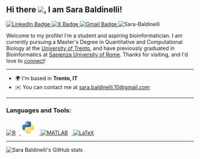 <!-- Introduction Section -->
## Hi there <img src="https://raw.githubusercontent.com/MartinHeinz/MartinHeinz/master/wave.gif" width="30px">, I am Sara Baldinelli!

<p align="left"> 
  <!-- LinkedIn Badge -->
  <a href="https://www.linkedin.com/in/sara-baldinelli-750a1b238/" target="_blank">
    <img src="https://img.shields.io/badge/-SaraBaldinelli-blue?style=flat&logo=Linkedin&logoColor=white" alt="LinkedIn Badge"/>
  </a>
  <!-- X (formerly Twitter) Badge -->
  <a href="https://x.com/SaraBaldinelli" target="_blank">
    <img src="https://img.shields.io/badge/-@SaraBaldinelli-1ca0f1?style=flat&labelColor=black&logo=x&logoColor=white&color=black" alt="X Badge"/>
  </a>
  <!-- Gmail Badge -->
  <a href="mailto:sara.baldinelli.10@gmail.com">
    <img src="https://img.shields.io/badge/-sara.baldinelli.10-c14438?style=flat&logo=Gmail&logoColor=white" alt="Gmail Badge"/>
  </a>
    <img src="https://komarev.com/ghpvc/?username=Sara-Baldinelli&label=Profile%20views&color=0e75b6&style=flat" alt="Sara-Baldinelli" /> 
</p>

<!-- Welcome Section -->
Welcome to my profile! I'm a student and aspiring bioinformatician. I am currently pursuing a Master's Degree in Quantitative and Computational Biology at the [University of Trento](https://offertaformativa.unitn.it/en/lm/quantitative-and-computational-biology), and have previously graduated in Bioinformatics at [Sapienza University of Rome](https://corsidilaurea.uniroma1.it/en/corso/2020/30422/home). Thanks for visiting, and I'd love to [connect](https://www.linkedin.com/in/sara-baldinelli-750a1b238/)!

---

<!-- Info Section -->
- 🌍  I'm based in **Trento, IT**
- ✉️  You can contact me at [sara.baldinelli.10@gmail.com](mailto:sara.baldinelli.10@gmail.com)

---

<!-- Languages and Tools Section -->
<h3 align="left">Languages and Tools:</h3>
<p align="left"> 
  <a href="https://www.r-project.org/" target="_blank" rel="noreferrer">
    <img src="https://www.r-project.org/Rlogo.png" alt="R" width="40" height="40" style="margin-right: 10px;"/> 
  </a>
  <a href="https://www.python.org" target="_blank" rel="noreferrer"> 
    <img src="https://raw.githubusercontent.com/devicons/devicon/master/icons/python/python-original.svg" alt="Python" width="40" height="40" style="margin-right: 10px;"/> 
  </a>
  <a href="https://www.mathworks.com/" target="_blank" rel="noreferrer"> 
    <img src="https://upload.wikimedia.org/wikipedia/commons/2/21/Matlab_Logo.png" alt="MATLAB" width="40" height="40" style="margin-right: 10px;"/> 
  </a> 
  <a href="https://www.latex-project.org/" target="_blank" rel="noreferrer">
    <img src="https://upload.wikimedia.org/wikipedia/commons/9/92/LaTeX_logo.svg" alt="LaTeX" width="40" height="40" style="margin-right: 10px;"/> 
  </a>
</p>

---

<!-- GitHub Stats Section -->
<p align="left">
  <img src="https://github-readme-stats.vercel.app/api/top-langs?username=Sara-Baldinelli&show_icons=true&locale=en&layout=compact&hide=html,tex" alt="Sara Baldinelli's GitHub stats" />
</p>
